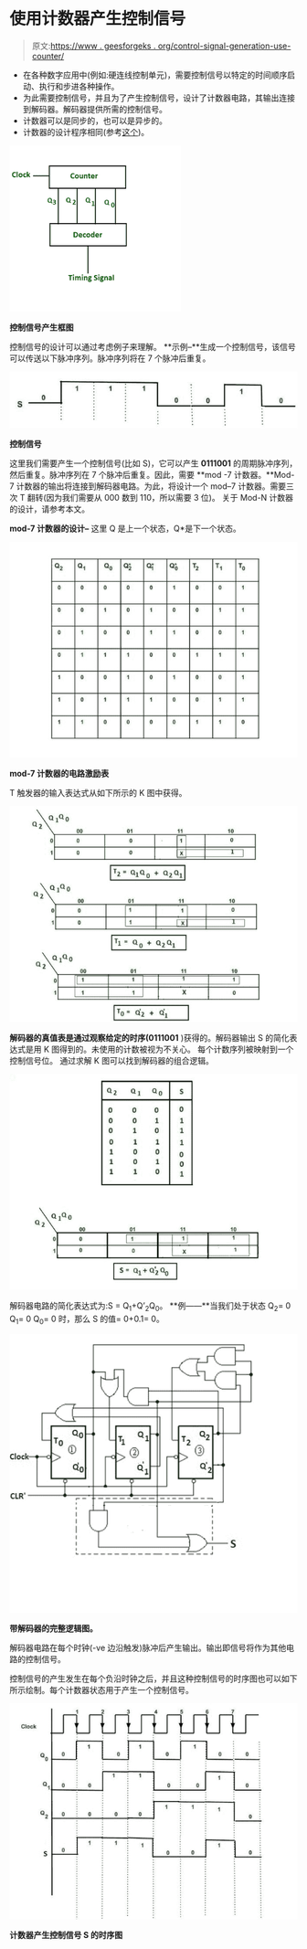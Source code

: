 # 使用计数器产生控制信号

> 原文:[https://www . geesforgeks . org/control-signal-generation-use-counter/](https://www.geeksforgeeks.org/control-signals-generation-using-counter/)

*   在各种数字应用中(例如:硬连线控制单元)，需要控制信号以特定的时间顺序启动、执行和步进各种操作。
*   为此需要控制信号，并且为了产生控制信号，设计了计数器电路，其输出连接到解码器。解码器提供所需的控制信号。
*   计数器可以是同步的，也可以是异步的。
*   计数器的设计程序相同(参考[这个](https://www.geeksforgeeks.org/3-bit-synchronous-down-counter/))。

![](img/9c0f350f6f3a80f82c04b63b0fe3bdfe.png)

**控制信号产生框图**

控制信号的设计可以通过考虑例子来理解。
**示例–**生成一个控制信号，该信号可以传送以下脉冲序列。脉冲序列将在 7 个脉冲后重复。

![](img/ec7a4c1bcd61ce083d43a79b46a4b008.png)

**控制信号**

这里我们需要产生一个控制信号(比如 S)，它可以产生 **0111001** 的周期脉冲序列，然后重复。脉冲序列在 7 个脉冲后重复。因此，需要 **mod -7 计数器。**Mod-7 计数器的输出将连接到解码器电路。为此，将设计一个 mod–7 计数器。需要三次 T 翻转(因为我们需要从 000 数到 110，所以需要 3 位)。
关于 Mod-N 计数器的设计，请参考本文。

**mod-7 计数器的设计–**
这里 Q 是上一个状态，Q*是下一个状态。

![](img/3aec90464456aeb40b6b781d8e4dee21.png)

**mod-7 计数器的电路激励表**

T 触发器的输入表达式从如下所示的 K 图中获得。

![](img/d10314a29e76b1f46de8b91397c23fba.png)

**解码器的真值表是通过观察给定的时序(0111001** )获得的。解码器输出 S 的简化表达式是用 K 图得到的。未使用的计数被视为不关心。
每个计数序列被映射到一个控制信号位。
通过求解 K 图可以找到解码器的组合逻辑。

![](img/99df75dae4e1d2fcfe393f87d8aaccca.png)

解码器电路的简化表达式为:S = Q<sub>1</sub>+Q’<sub>2</sub>Q<sub>0</sub>。
**例——**当我们处于状态 Q<sub>2</sub>= 0 Q<sub>1</sub>= 0 Q<sub>0</sub>= 0 时，那么 S 的值= 0+0.1= 0。

![](img/bee6e21c0ed4e04b6e04e6f99d8c43b5.png)

**带解码器的完整逻辑图。**

解码器电路在每个时钟(-ve 边沿触发)脉冲后产生输出。输出即信号将作为其他电路的控制信号。

控制信号的产生发生在每个负沿时钟之后，并且这种控制信号的时序图也可以如下所示绘制。每个计数器状态用于产生一个控制信号。

![](img/f2c70c87a3d97d3bcb5fe50b22d9ad48.png)

**计数器产生控制信号 S 的时序图**